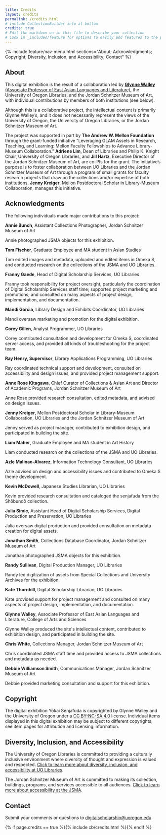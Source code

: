 ```yaml
---
title: Credits
layout: credits
permalink: /credits.html
# include CollectionBuilder info at bottom
credits: true
# Edit the markdown on in this file to describe your collection
# Look in _includes/feature for options to easily add features to the page
---
```


{% include feature/nav-menu.html sections="About; Acknowledgments; Copyright; Diversity, Inclusion, and Accessibility; Contact" %}


## About
This digital exhibition is the result of a collaboration led by [**Glynne Walley** (Associate Professor of East Asian Languages and Literature)](https://eall.uoregon.edu/profile/glynne/), the University of Oregon Libraries, and the Jordan Schnitzer Museum of Art, with individual contributions by members of both institutions (see below). 

Although this is a collaborative project, the intellectual content is primarily Glynne Walley’s, and it does not necessarily represent the views of the University of Oregon, the University of Oregon Libraries, or the Jordan Schnitzer Museum of Art.

The project was supported in part by **The Andrew W. Mellon Foundation** through the grant-funded initiative “Leveraging GLAM Assets in Research, Teaching, and Learning: Mellon Faculty Fellowships to Advance Library-Museum Collaboration.” **Adriene Lim**, Dean of Libraries and Philip K. Knight Chair, University of Oregon Libraries, and **Jill Hartz**, Executive Director of the Jordan Schnitzer Museum of Art, are co-PIs for the grant. The initiative’s purpose is to foster collaboration between UO Libraries and the Jordan Schnitzer Museum of Art through a program of small grants for faculty research projects that draw on the collections and/or expertise of both institutions. **Jenny Kreiger**, Mellon Postdoctoral Scholar in Library-Museum Collaboration, manages this initiative.



## Acknowledgments
The following individuals made major contributions to this project:

**Annie Bunch**, Assistant Collections Photographer, Jordan Schnitzer Museum of Art

Annie photographed JSMA objects for this exhibition.

**Tom Fischer**, Graduate Employee and MA student in Asian Studies

Tom edited images and metadata, uploaded and edited items in Omeka S, and conducted research on the collections of the JSMA and UO Libraries. 

**Franny Gaede**, Head of Digital Scholarship Services, UO Libraries

Franny took responsibility for project oversight, particularly the coordination of Digital Scholarship Services staff time; supported project marketing and promotions; and consulted on many aspects of project design, implementation, and documentation.

**Mandi Garcia**, Library Design and Exhibits Coordinator, UO Libraries

Mandi oversaw marketing and promotion for the digital exhibition.

**Corey Gillen**, Analyst Programmer, UO Libraries

Corey contributed consultation and development for Omeka S, coordinated server access, and provided all kinds of troubleshooting for the project team.

**Ray Henry, Supervisor**, Library Applications Programming, UO Libraries

Ray coordinated technical support and development, consulted on accessibility and design issues, and provided project management support.

**Anne Rose Kitagawa**, Chief Curator of Collections & Asian Art and Director of Academic Programs, Jordan Schnitzer Museum of Art

Anne Rose provided research consultation, edited metadata, and advised on design issues.

**Jenny Kreiger**, Mellon Postdoctoral Scholar in Library-Museum Collaboration, UO Libraries and the Jordan Schnitzer Museum of Art

Jenny served as project manager, contributed to exhibition design, and participated in building the site.

**Liam Maher**, Graduate Employee and MA student in Art History

Liam conducted research on the collections of the JSMA and UO Libraries. 

**Azle Malinao-Alvarez**, Information Technology Consultant, UO Libraries

Azle advised on design and accessibility issues and contributed to Omeka S theme development.

**Kevin McDowell**, Japanese Studies Librarian, UO Libraries

Kevin provided research consultation and cataloged the senjafuda from the Shōbundō collection.

**Julia Simic**, Assistant Head of Digital Scholarship Services, Digital Production and Preservation, UO Libraries

Julia oversaw digital production and provided consultation on metadata creation for digital assets.

**Jonathan Smith**, Collections Database Coordinator, Jordan Schnitzer Museum of Art

Jonathan photographed JSMA objects for this exhibition.

**Randy Sullivan**, Digital Production Manager, UO Libraries

Randy led digitization of assets from Special Collections and University Archives for the exhibition.

**Kate Thornhill**, Digital Scholarship Librarian, UO Libraries

Kate provided support for project management and consulted on many aspects of project design, implementation, and documentation.

**Glynne Walley**, Associate Professor of East Asian Languages and Literature, College of Arts and Sciences

Glynne Walley produced the site's intellectual content, contributed to exhibition design, and participated in building the site.

**Chris White**, Collections Manager, Jordan Schnitzer Museum of Art

Chris coordinated JSMA staff time and provided access to JSMA collections and metadata as needed.

**Debbie Williamson Smith**, Communications Manager, Jordan Schnitzer Museum of Art

Debbie provided marketing consultation and support for this exhibition.



## Copyright
The digital exhibition Yōkai Senjafuda is copyrighted by Glynne Walley and the University of Oregon under a [CC BY-NC-SA 4.0](https://creativecommons.org/licenses/by-nc-sa/4.0/) license. Individual items displayed in this digital exhibition may be subject to different copyrights; see item pages for attribution and licensing information.



## Diversity, Inclusion, and Accessibility
The University of Oregon Libraries is committed to providing a culturally inclusive environment where diversity of thought and expression is valued and respected. [Click to learn more about diversity, inclusion, and accessibility at UO Libraries](https://library.uoregon.edu/diversity-and-inclusion).

The Jordan Schnitzer Museum of Art is committed to making its collection, buildings, programs, and services accessible to all audiences. [Click to learn more about accessibility at the JSMA](https://jsma.uoregon.edu/Accessibility).



## Contact
Submit your comments or questions to [digitalscholarship@uoregon.edu](mailto:digitalscholarship@uoregon.edu).

{% if page.credits == true %}{% include cb/credits.html %}{% endif %}
